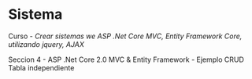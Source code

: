 # Sistema

Curso - *Crear sistemas we ASP .Net Core MVC, Entity Framework Core, utilizando jquery, AJAX*

Seccion 4 - ASP .Net Core 2.0 MVC &amp; Entity Framework - Ejemplo CRUD Tabla independiente
